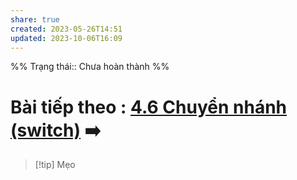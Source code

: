 ```yaml
---
share: true
created: 2023-05-26T14:51
updated: 2023-10-06T16:09
---
```


%%
Trạng thái:: Chưa hoàn thành
%%
# Bài tiếp theo : [4.6 Chuyển nhánh (switch)](./4.6%20Chuy%E1%BB%83n%20nh%C3%A1nh%20(switch).md) ➡️

> [!tip] Mẹo
